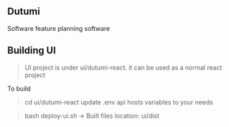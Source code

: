 ## Dutumi

Software feature planning software




## Building UI
> UI project is under ui/dutumi-react. it can be used as a normal react project

To build
> cd ui/dutumi-react
> update .env api hosts variables to your needs

> bash deploy-ui.sh
-> Built files location: ui/dist



